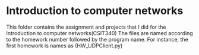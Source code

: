 # Introduction to computer networks
This folder contains the assignment and projects that I did for the Introduction to computer networks(CSIT340)
The files are named according to the homework number followed by the program name. For instance, the first homework is names as (HW_UDPClient.py)
